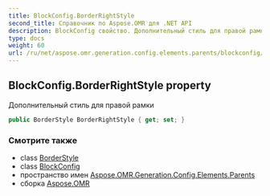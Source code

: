 ```yaml
---
title: BlockConfig.BorderRightStyle
second_title: Справочник по Aspose.OMR для .NET API
description: BlockConfig свойство. Дополнительный стиль для правой рамки
type: docs
weight: 60
url: /ru/net/aspose.omr.generation.config.elements.parents/blockconfig/borderrightstyle/
---
```

## BlockConfig.BorderRightStyle property

Дополнительный стиль для правой рамки

```csharp
public BorderStyle BorderRightStyle { get; set; }
```

### Смотрите также

* class [BorderStyle](../../../aspose.omr.generation.config/borderstyle/)
* class [BlockConfig](../)
* пространство имен [Aspose.OMR.Generation.Config.Elements.Parents](../../blockconfig/)
* сборка [Aspose.OMR](../../../)


